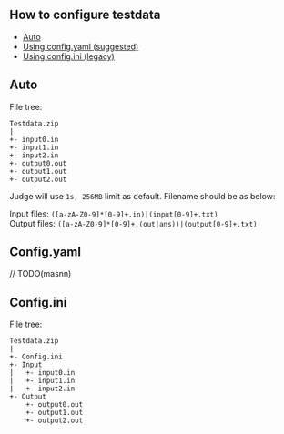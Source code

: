 ## How to configure testdata

- [Auto](#Auto)
- [Using config.yaml (suggested)](#Config.yaml)
- [Using config.ini (legacy)](#Config.ini)

## Auto

File tree:

```
Testdata.zip
|
+- input0.in 
+- input1.in
+- input2.in
+- output0.out
+- output1.out
+- output2.out
```

Judge will use `1s, 256MB` limit as default.
Filename should be as below:

Input files: `([a-zA-Z0-9]*[0-9]+.in)|(input[0-9]+.txt)`  
Output files: `([a-zA-Z0-9]*[0-9]+.(out|ans))|(output[0-9]+.txt)`  

## Config.yaml

// TODO(masnn)

## Config.ini

File tree:

```
Testdata.zip
|
+- Config.ini
+- Input
|   +- input0.in 
|   +- input1.in
|   +- input2.in
+- Output
    +- output0.out
    +- output1.out
    +- output2.out
```
